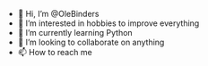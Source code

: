 - 👋 Hi, I’m @OleBinders
- 👀 I’m interested in hobbies to improve everything
- 🌱 I’m currently learning Python
- 💞️ I’m looking to collaborate on anything
- 📫 How to reach me 

<!---
OleBinders/OleBinders is a ✨ special ✨ repository because its `README.md` (this file) appears on your GitHub profile.
You can click the Preview link to take a look at your changes.
--->
